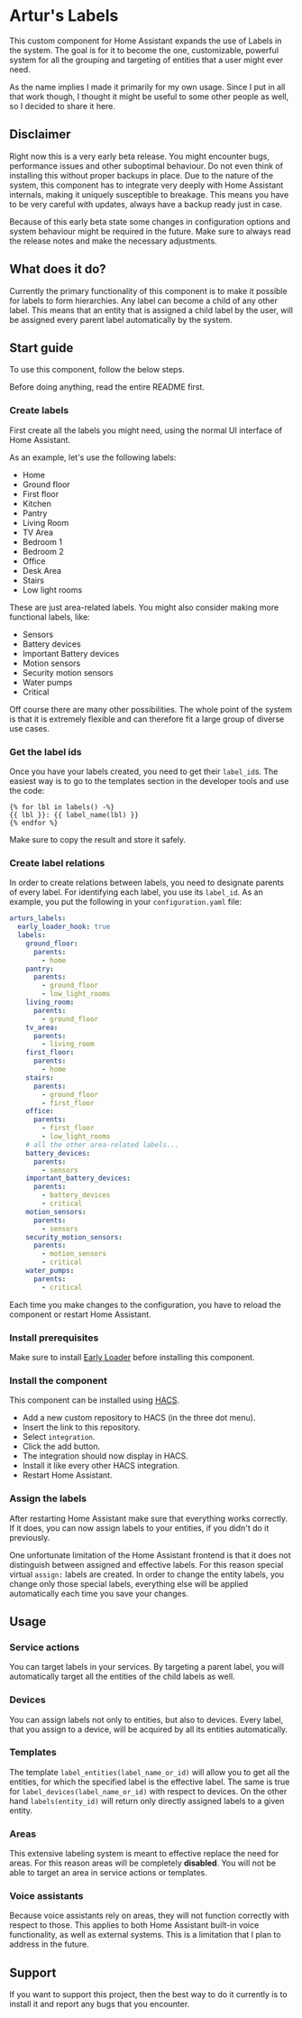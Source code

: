 # Artur's Labels

This custom component for Home Assistant expands the use of Labels in the system. The goal is for it to become the one, customizable, powerful system for all the grouping and targeting of entities that a user might ever need.

As the name implies I made it primarily for my own usage. Since I put in all that work though, I thought it might be useful to some other people as well, so I decided to share it here.

## Disclaimer

Right now this is a very early beta release. You might encounter bugs, performance issues and other suboptimal behaviour. Do not even think of installing this without proper backups in place. Due to the nature of the system, this component has to integrate very deeply with Home Assistant internals, making it uniquely susceptible to breakage. This means you have to be very careful with updates, always have a backup ready just in case.

Because of this early beta state some changes in configuration options and system behaviour might be required in the future. Make sure to always read the release notes and make the necessary adjustments.

## What does it do?

Currently the primary functionality of this component is to make it possible for labels to form hierarchies. Any label can become a child of any other label. This means that an entity that is assigned a child label by the user, will be assigned every parent label automatically by the system.

## Start guide

To use this component, follow the below steps.

Before doing anything, read the entire README first.

### Create labels

First create all the labels you might need, using the normal UI interface of Home Assistant.

As an example, let's use the following labels:

- Home
- Ground floor
- First floor
- Kitchen
- Pantry
- Living Room
- TV Area
- Bedroom 1
- Bedroom 2
- Office
- Desk Area
- Stairs
- Low light rooms

These are just area-related labels. You might also consider making more functional labels, like:

- Sensors
- Battery devices
- Important Battery devices
- Motion sensors
- Security motion sensors
- Water pumps
- Critical

Off course there are many other possibilities. The whole point of the system is that it is extremely flexible and can therefore fit a large group of diverse use cases.

### Get the label ids

Once you have your labels created, you need to get their `label_id`s. The easiest way is to go to the templates section in the developer tools and use the code:

```jinja
{% for lbl in labels() -%}
{{ lbl }}: {{ label_name(lbl) }}
{% endfor %}
```

Make sure to copy the result and store it safely.

### Create label relations

In order to create relations between labels, you need to designate parents of every label. For identifying each label, you use its `label_id`. As an example, you put the following in your `configuration.yaml` file:

```yaml
arturs_labels:
  early_loader_hook: true
  labels:
    ground_floor:
      parents:
        - home
    pantry:
      parents:
        - ground_floor
        - low_light_rooms
    living_room:
      parents:
        - ground_floor
    tv_area:
      parents:
        - living_room
    first_floor:
      parents:
        - home
    stairs:
      parents:
        - ground_floor
        - first_floor
    office:
      parents:
        - first_floor
        - low_light_rooms
    # all the other area-related labels...
    battery_devices:
      parents:
        - sensors
    important_battery_devices:
      parents:
        - battery_devices
        - critical
    motion_sensors:
      parents:
        - sensors
    security_motion_sensors:
      parents:
        - motion_sensors
        - critical
    water_pumps:
      parents:
        - critical

```

Each time you make changes to the configuration, you have to reload the component or restart Home Assistant.

### Install prerequisites

Make sure to install [Early Loader](https://github.com/arturpragacz/hass-cc-early-loader) before installing this component.

### Install the component

This component can be installed using [HACS](https://hacs.xyz/).

- Add a new custom repository to HACS (in the three dot menu).
- Insert the link to this repository.
- Select `integration`.
- Click the add button.
- The integration should now display in HACS.
- Install it like every other HACS integration.
- Restart Home Assistant.

### Assign the labels

After restarting Home Assistant make sure that everything works correctly. If it does, you can now assign labels to your entities, if you didn't do it previously.

One unfortunate limitation of the Home Assistant frontend is that it does not distinguish between assigned and effective labels. For this reason special virtual `assign:` labels are created. In order to change the entity labels, you change only those special labels, everything else will be applied automatically each time you save your changes.

## Usage

### Service actions

You can target labels in your services. By targeting a parent label, you will automatically target all the entities of the child labels as well.

### Devices

You can assign labels not only to entities, but also to devices. Every label, that you assign to a device, will be acquired by all its entities automatically.

### Templates

The template `label_entities(label_name_or_id)` will allow you to get all the entities, for which the specified label is the effective label. The same is true for `label_devices(label_name_or_id)` with respect to devices. On the other hand `labels(entity_id)` will return only directly assigned labels to a given entity.

### Areas

This extensive labeling system is meant to effective replace the need for areas. For this reason areas will be completely **disabled**. You will not be able to target an area in service actions or templates.

### Voice assistants

Because voice assistants rely on areas, they will not function correctly with respect to those. This applies to both Home Assistant built-in voice functionality, as well as external systems. This is a limitation that I plan to address in the future.

## Support

If you want to support this project, then the best way to do it currently is to install it and report any bugs that you encounter.

